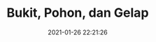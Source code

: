 ---
id_post: 3
title: "Bukit, Pohon, dan Gelap"
slug: 'bukit-pohon-dan-gelap'
date: 2021-01-26 22:21:26
description: 'Dalam kegelapan dan sinar rembulan.'
image: 'https://i.postimg.cc/N0CKFsd6/IMG-20201114-175438.jpg'
categories: fauvisme
artist: 'Gallery teplok.id'
instagram: 'dian_djoyo'
---